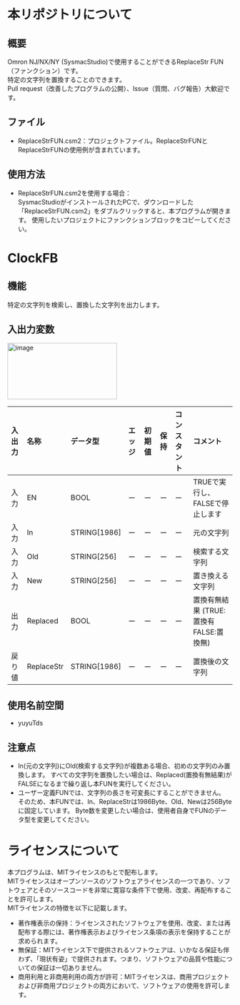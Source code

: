 # 本リポジトリについて
## 概要
Omron NJ/NX/NY (SysmacStudio)で使用することができるReplaceStr FUN（ファンクション）です。  
特定の文字列を置換することのできます。  
Pull request（改善したプログラムの公開）、Issue（質問、バグ報告）大歓迎です。
  
## ファイル  
- ReplaceStrFUN.csm2：プロジェクトファイル。ReplaceStrFUNとReplaceStrFUNの使用例が含まれています。
  
## 使用方法
- ReplaceStrFUN.csm2を使用する場合：  
  SysmacStudioがインストールされたPCで、ダウンロードした「ReplaceStrFUN.csm2」をダブルクリックすると、本プログラムが開きます。
  使用したいプロジェクトにファンクションブロックをコピーしてください。


  
# ClockFB
## 機能
特定の文字列を検索し、置換した文字列を出力します。

## 入出力変数

<img width="245" height="126" alt="image" src="https://github.com/user-attachments/assets/f77a5cd0-a272-49b9-a4f5-56411f7b074c" />


|入出力|名称|データ型|エッジ|初期値|保持|コンスタント|コメント|
|:----|:----|:----|:----|:----|:----|:----|:----|
|入力|EN|BOOL|ー|ー|ー|ー|TRUEで実行し、FALSEで停止します|
|入力|In|STRING[1986]|ー|ー|ー|ー|元の文字列|
|入力|Old|STRING[256]|ー|ー|ー|ー|検索する文字列|
|入力|New|STRING[256]|ー|ー|ー|ー|置き換える文字列|
|出力|Replaced|BOOL|ー|ー|ー|ー|置換有無結果 (TRUE:置換有 FALSE:置換無)|
|戻り値|ReplaceStr|STRING[1986]|ー|ー|ー|ー|置換後の文字列|


## 使用名前空間
- yuyuTds


## 注意点
- In(元の文字列)にOld(検索する文字列)が複数ある場合、初めの文字列のみ置換します。
  すべての文字列を置換したい場合は、Replaced(置換有無結果)がFALSEになるまで繰り返し本FUNを実行してください。
- ユーザー定義FUNでは、文字列の長さを可変長にすることができません。
  そのため、本FUNでは、In、ReplaceStrは1986Byte、Old、Newは256Byteに固定しています。
  Byte数を変更したい場合は、使用者自身でFUNのデータ型を変更してください。


# ライセンスについて
本プログラムは、MITライセンスのもとで配布します。  
MITライセンスはオープンソースのソフトウェアライセンスの一つであり、ソフトウェアとそのソースコードを非常に寛容な条件下で使用、改変、再配布することを許可します。  
MITライセンスの特徴を以下に記載します。
- 著作権表示の保持：ライセンスされたソフトウェアを使用、改変、または再配布する際には、著作権表示およびライセンス条項の表示を保持することが求められます。
- 無保証：MITライセンス下で提供されるソフトウェアは、いかなる保証も伴わず、「現状有姿」で提供されます。つまり、ソフトウェアの品質や性能についての保証は一切ありません。
- 商用利用と非商用利用の両方が許可：MITライセンスは、商用プロジェクトおよび非商用プロジェクトの両方において、ソフトウェアの使用を許可します。
